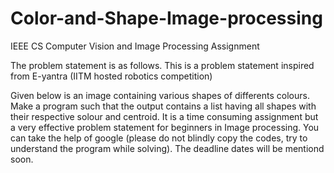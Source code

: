 # Color-and-Shape-Image-processing
IEEE CS Computer Vision and Image Processing Assignment

The problem statement is as follows. This is a problem statement inspired from E-yantra (IITM hosted robotics competition)

Given below is an image containing various shapes of differents colours. 
Make a program such that the output contains a list having all shapes with their respective solour and centroid. 
It is a time consuming assignment but a very effective problem statement for beginners in Image processing. 
You can take the help of google (please do not blindly copy the codes, try to understand the program while solving). 
The deadline dates will be mentiond soon. 
